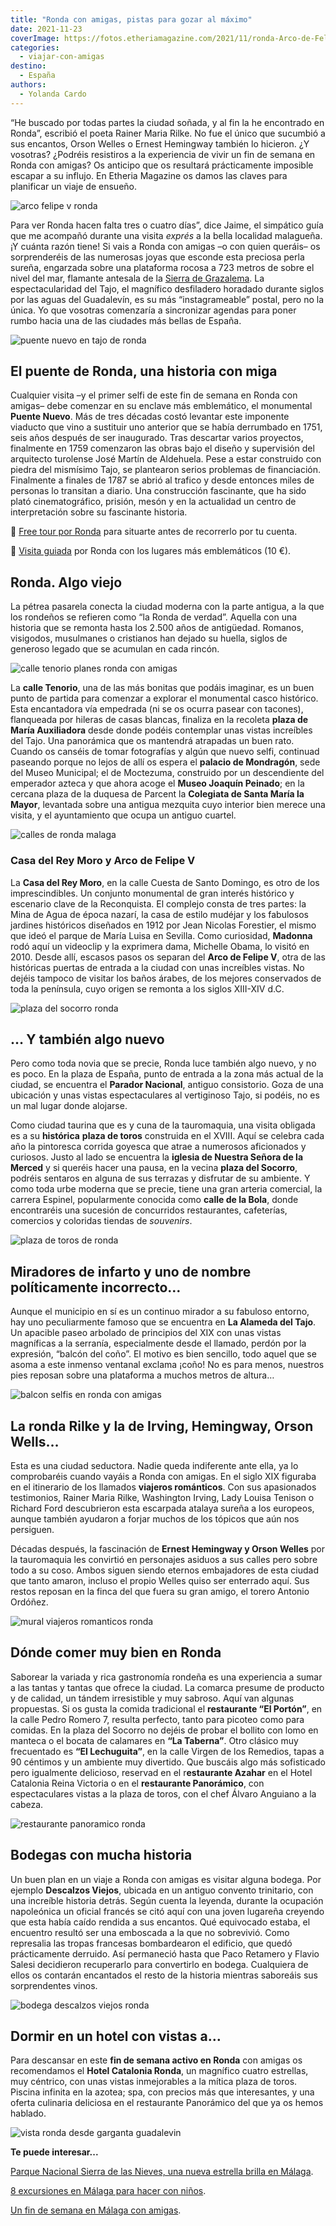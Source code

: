 ```yaml
---
title: "Ronda con amigas, pistas para gozar al máximo"
date: 2021-11-23
coverImage: https://fotos.etheriamagazine.com/2021/11/ronda-Arco-de-Felipe-V.jpg
categories: 
  - viajar-con-amigas
destino: 
  - España
authors: 
  - Yolanda Cardo
---
```


“He buscado por todas partes la ciudad soñada, y al fin la he encontrado en Ronda”, 
escribió el poeta Rainer Maria Rilke. No fue el único que sucumbió a sus encantos, Orson 
Welles o Ernest Hemingway también lo hicieron. ¿Y vosotras? ¿Podréis resistiros a la 
experiencia de vivir un fin de semana en Ronda con amigas? Os anticipo que os resultará 
prácticamente imposible escapar a su influjo. En Etheria Magazine os damos las claves 
para planificar un viaje de ensueño. 

![arco felipe v ronda](https://fotos.etheriamagazine.com/2021/11/ronda-Arco-de-Felipe-V.jpg "Arco de Felipe V con la serranía al fondo. © Yolanda Cardo")

Para ver Ronda hacen falta tres o cuatro días”, dice Jaime, el simpático guía que me 
acompañó durante una visita _exprés_ a la bella localidad malagueña. ¡Y cuánta razón 
tiene! Si vais a Ronda con amigas –o con quien queráis– os sorprenderéis de las 
numerosas joyas que esconde esta preciosa perla sureña, engarzada sobre una plataforma 
rocosa a 723 metros de sobre el nivel del mar, flamante antesala de la [Sierra de 
Grazalema](https://etheriamagazine.com/2018/11/02/ruta-por-los-pueblos-blancos-de-cadiz/). 
La espectacularidad del Tajo, el magnífico desfiladero horadado durante siglos por las 
aguas del Guadalevín, es su más “instagrameable” postal, pero no la única. Yo que 
vosotras comenzaría a sincronizar agendas para poner rumbo hacia una de las ciudades más 
bellas de España. 

![puente nuevo en tajo de ronda](https://fotos.etheriamagazine.com/2021/11/Puente-Nuevo-Tajo-de-Ronda.jpg "Imagen del monumental Puente Nuevo y el Tajo de Ronda. ©Yolanda Cardo")

## El puente de Ronda, una historia con miga

Cualquier visita –y el primer selfi de este fin de semana en Ronda con amigas– debe 
comenzar en su enclave más emblemático, el monumental **Puente Nuevo**. Más de tres 
décadas costó levantar este imponente viaducto que vino a sustituir uno anterior que se 
había derrumbado en 1751, seis años después de ser inaugurado. Tras descartar varios 
proyectos, finalmente en 1759 comenzaron las obras bajo el diseño y supervisión del 
arquitecto turolense José Martín de Aldehuela. Pese a estar construido con piedra del 
mismísimo Tajo, se plantearon serios problemas de financiación. Finalmente a finales de 
1787 se abrió al trafico y desde entonces miles de personas lo transitan a diario. Una 
construcción fascinante, que ha sido plató cinematográfico, prisión, mesón y en la 
actualidad un centro de interpretación sobre su fascinante historia. 

📌 [Free tour por Ronda](https://www.civitatis.com/es/ronda/free-tour-ronda/?aid=10211) 
para situarte antes de recorrerlo por tu cuenta. 

📌 [Visita guiada](https://www.civitatis.com/es/ronda/visita-guiada-ronda/?aid=10211) 
por Ronda con los lugares más emblemáticos (10 €). 

## Ronda. Algo viejo

La pétrea pasarela conecta la ciudad moderna con la parte antigua, a la que los rondeños 
se refieren como “la Ronda de verdad”. Aquella con una historia que se remonta hasta los 
2.500 años de antigüedad. Romanos, visigodos, musulmanes o cristianos han dejado su 
huella, siglos de generoso legado que se acumulan en cada rincón. 

![calle tenorio planes ronda con amigas](https://fotos.etheriamagazine.com/2021/11/calle-Tenorio.jpg "La calle Tenorio, una de las más bonitas del municipio. © Yolanda Cardo")

La **calle Tenorio**, una de las más bonitas que podáis imaginar, es un buen punto de 
partida para comenzar a explorar el monumental casco histórico. Esta encantadora vía 
empedrada (ni se os ocurra pasear con tacones), flanqueada por hileras de casas blancas, 
finaliza en la recoleta **plaza de María Auxiliadora** desde donde podéis contemplar 
unas vistas increíbles del Tajo. Una panorámica que os mantendrá atrapadas un buen rato. 
Cuando os canséis de tomar fotografías y algún que nuevo selfi, continuad paseando 
porque no lejos de allí os espera el **palacio de Mondragón**, sede del Museo Municipal; 
el de Moctezuma, construido por un descendiente del emperador azteca y que ahora acoge 
el **Museo Joaquín Peinado**; en la cercana plaza de la duquesa de Parcent la 
**Colegiata de Santa María la Mayor**, levantada sobre una antigua mezquita cuyo 
interior bien merece una visita, y el ayuntamiento que ocupa un antiguo cuartel. 

![calles de ronda malaga](https://fotos.etheriamagazine.com/2021/11/Calles-ronda.jpg "Calles empinadas y empedradas y comercios tradicionales en la Ronda monumental. © Yolanda Cardo")

### Casa del Rey Moro y Arco de Felipe V

La **Casa del Rey Moro**, en la calle Cuesta de Santo Domingo, es otro de los 
imprescindibles. Un conjunto monumental de gran interés histórico y escenario clave de 
la Reconquista. El complejo consta de tres partes: la Mina de Agua de época nazarí, la 
casa de estilo mudéjar y los fabulosos jardines históricos diseñados en 1912 por Jean 
Nicolas Forestier, el mismo que ideó el parque de María Luisa en Sevilla. Como 
curiosidad, **Madonna** rodó aquí un videoclip y la exprimera dama, Michelle Obama, lo 
visitó en 2010. Desde allí, escasos pasos os separan del **Arco de Felipe V**, otra de 
las históricas puertas de entrada a la ciudad con unas increíbles vistas. No dejéis 
tampoco de visitar los baños árabes, de los mejores conservados de toda la península, 
cuyo origen se remonta a los siglos XIII-XIV d.C. 

![plaza del socorro ronda](https://fotos.etheriamagazine.com/2021/11/plaza-del-Socorro-ronda.jpg "La plaza del Socorro, un lugar con mucho ambiente. © Yolanda Cardo")

## … Y también algo nuevo

Pero como toda novia que se precie, Ronda luce también algo nuevo, y no es poco. En la 
plaza de España, punto de entrada a la zona más actual de la ciudad, se encuentra el 
**Parador Nacional**, antiguo consistorio. Goza de una ubicación y unas vistas 
espectaculares al vertiginoso Tajo, si podéis, no es un mal lugar donde alojarse. 

Como ciudad taurina que es y cuna de la tauromaquia, una visita obligada es a su 
**histórica** **plaza de toros** construida en el XVIII. Aquí se celebra cada año la 
pintoresca corrida goyesca que atrae a numerosos aficionados y curiosos. Justo al lado 
se encuentra la **iglesia de Nuestra Señora de la Merced** y si queréis hacer una pausa, 
en la vecina **plaza del Socorro**, podréis sentaros en alguna de sus terrazas y 
disfrutar de su ambiente. Y como toda urbe moderna que se precie, tiene una gran arteria 
comercial, la carrera Espinel, popularmente conocida como **calle de la Bola**, donde 
encontraréis una sucesión de concurridos restaurantes, cafeterías, comercios y coloridas 
tiendas de _souvenirs_. 

![plaza de toros de ronda](https://fotos.etheriamagazine.com/2021/11/plaza-toros-ronda.jpg "Panorámica de la histórica plaza de toros de Ronda desde el hotel Catalonia Ronda. © Yolanda Cardo")

## Miradores de infarto y uno de nombre políticamente incorrecto…

Aunque el municipio en sí es un continuo mirador a su fabuloso entorno, hay uno 
peculiarmente famoso que se encuentra en **La Alameda del Tajo**. Un apacible paseo 
arbolado de principios del XIX con unas vistas magníficas a la serranía, especialmente 
desde el llamado, perdón por la expresión, “balcón del coño”. El motivo es bien 
sencillo, todo aquel que se asoma a este inmenso ventanal exclama ¡coño! No es para 
menos, nuestros pies reposan sobre una plataforma a muchos metros de altura… 

![balcon selfis en ronda con amigas](https://fotos.etheriamagazine.com/2021/11/balcon-ronda.jpg "Si tenéis miedo a las alturas, mejor no os asoméis a este balcón. © Yolanda Cardo")

## La ronda Rilke y la de Irving, Hemingway, Orson Wells…

Esta es una ciudad seductora. Nadie queda indiferente ante ella, ya lo comprobaréis 
cuando vayáis a Ronda con amigas. En el siglo XIX figuraba en el itinerario de los 
llamados **viajeros románticos**. Con sus apasionados testimonios, Rainer Maria Rilke, 
Washington Irving, Lady Louisa Tenison o Richard Ford descubrieron esta escarpada 
atalaya sureña a los europeos, aunque también ayudaron a forjar muchos de los tópicos 
que aún nos persiguen. 

Décadas después, la fascinación de **Ernest Hemingway y Orson Welles** por la 
tauromaquia les convirtió en personajes asiduos a sus calles pero sobre todo a su coso. 
Ambos siguen siendo eternos embajadores de esta ciudad que tanto amaron, incluso el 
propio Welles quiso ser enterrado aquí. Sus restos reposan en la finca del que fuera su 
gran amigo, el torero Antonio Ordóñez. 

![mural viajeros romanticos ronda](https://fotos.etheriamagazine.com/2021/11/viajeros-romanticos-Ronda.jpg "Un mural de cerámicas homenajea a los viajeros románticos de Ronda. © Yolanda Cardo")

## Dónde comer muy bien en Ronda

Saborear la variada y rica gastronomía rondeña es una experiencia a sumar a las tantas y 
tantas que ofrece la ciudad. La comarca presume de producto y de calidad, un tándem 
irresistible y muy sabroso. Aquí van algunas propuestas. Si os gusta la comida 
tradicional el **restaurante “El Portón”**, en la calle Pedro Romero 7, resulta 
perfecto, tanto para picoteo como para comidas. En la plaza del Socorro no dejéis de 
probar el bollito con lomo en manteca o el bocata de calamares en **“La Taberna”**. Otro 
clásico muy frecuentado es **“El Lechuguita”**, en la calle Virgen de los Remedios, 
tapas a 90 céntimos y un ambiente muy divertido. Que buscáis algo más sofisticado pero 
igualmente delicioso, reservad en el r**estaurante Azahar** en el Hotel Catalonia Reina 
Victoria o en el **restaurante Panorámico**, con espectaculares vistas a la plaza de 
toros, con el chef Álvaro Anguiano a la cabeza. 

![restaurante panoramico ronda](https://fotos.etheriamagazine.com/2021/11/restaurante-Panoramico-ronda.jpg "Croquetas de jamón ibérico y unos ligeros bocados de calamares son algunas de las deliciosas propuestas del restaurante Panorámico. © Yolanda Cardo")

## Bodegas con mucha historia

Un buen plan en un viaje a Ronda con amigas es visitar alguna bodega. Por ejemplo 
**Descalzos Viejos**, ubicada en un antiguo convento trinitario, con una increíble 
historia detrás. Según cuenta la leyenda, durante la ocupación napoleónica un oficial 
francés se citó aquí con una joven lugareña creyendo que esta había caído rendida a sus 
encantos. Qué equivocado estaba, el encuentro resultó ser una emboscada a la que no 
sobrevivió. Como represalia las tropas francesas bombardearon el edificio, que quedó 
prácticamente derruido. Así permaneció hasta que Paco Retamero y Flavio Salesi 
decidieron recuperarlo para convertirlo en bodega. Cualquiera de ellos os contarán 
encantados el resto de la historia mientras saboreáis sus sorprendentes vinos. 

![bodega descalzos viejos ronda](https://fotos.etheriamagazine.com/2021/11/bodega-Descalzos-Viejos-ronda.jpg "La bodega Descalzos Viejos, buenos vinos y mucha historia. ©Yolanda Cardo")

## Dormir en un hotel con vistas a…

Para descansar en este **fin de semana activo en Ronda** con amigas os recomendamos el 
**Hotel Catalonia Ronda**, un magnífico cuatro estrellas, muy céntrico, con unas vistas 
inmejorables a la mítica plaza de toros. Piscina infinita en la azotea; spa, con precios 
más que interesantes, y una oferta culinaria deliciosa en el restaurante Panorámico del 
que ya os hemos hablado. 

![vista ronda desde garganta guadalevin](https://fotos.etheriamagazine.com/2021/11/Casas-blancas-garganta-rio-Guadalevin.jpg "Las casas blancas se asoman a la garganta natural del río Guadalevín. © Yolanda Cardo")

**Te puede interesar...** 

[Parque Nacional Sierra de las Nieves, una nueva estrella brilla en 
Málaga](https://etheriamagazine.com/2021/06/26/revista-viajes-que-ver-parque-sierra-de-nieves/). 

[8 excursiones en Málaga para hacer con 
niños](https://etheriamagazine.com/2021/07/12/excursiones-en-malaga-con-ninos/). 

[Un fin de semana en Málaga con 
amigas](https://etheriamagazine.com/2021/05/03/fin-de-semana-con-amigas-en-malaga/).
